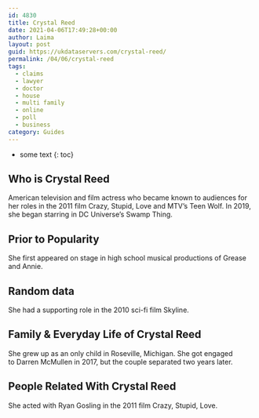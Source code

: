 ```yaml
---
id: 4830
title: Crystal Reed
date: 2021-04-06T17:49:28+00:00
author: Laima
layout: post
guid: https://ukdataservers.com/crystal-reed/
permalink: /04/06/crystal-reed
tags:
  - claims
  - lawyer
  - doctor
  - house
  - multi family
  - online
  - poll
  - business
category: Guides
---
```


* some text
{: toc}


## Who is Crystal Reed
                  
                  
                  
American television and film actress who became known to audiences for her roles in the 2011 film Crazy, Stupid, Love and MTV&#8217;s Teen Wolf. In 2019, she began starring in DC Universe&#8217;s Swamp Thing.
                  
              
            
              
            
                
                
                
## Prior to Popularity
                  
                  
                  
She first appeared on stage in high school musical productions of Grease and Annie. 
                  
              
            
              
            
                
                
                
## Random data
                  
                  
                  
She had a supporting role in the 2010 sci-fi film Skyline. 
                  
              
            
              
            
                
                
                
## Family & Everyday Life of Crystal Reed
                  
                  
                  
She grew up as an only child in Roseville, Michigan. She got engaged to Darren McMullen in 2017, but the couple separated two years later. 
                  
              
            
              
            
                
                
                
## People Related With Crystal Reed
                  
                  
                  
She acted with Ryan Gosling in the 2011 film Crazy, Stupid, Love. 
                  
              
            
              
            
                
              
            
              
              
            
            
              
            
          
          
          